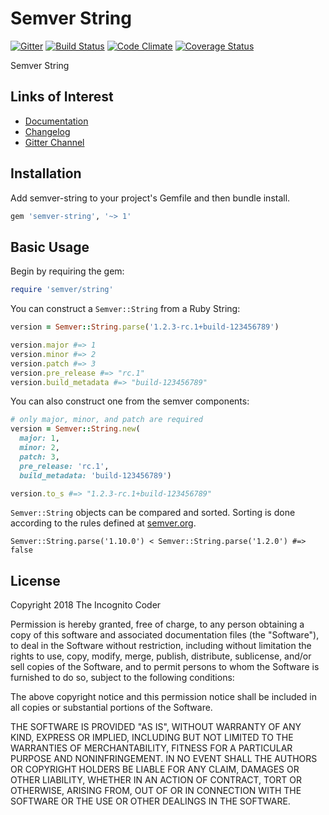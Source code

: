 # Semver String

[![Gitter](https://badges.gitter.im/theincognitocoder/semver-string.svg)](https://gitter.im/theincognitocoder/semver-string?utm_source=badge&utm_medium=badge&utm_campaign=pr-badge) [![Build Status](https://travis-ci.org/theincognitocoder/semver-string.svg?branch=master)](https://travis-ci.org/theincognitocoder/semver-string) [![Code Climate](https://codeclimate.com/github/theincognitocoder/semver-string.svg)](https://codeclimate.com/github/theincognitocoder/semver-string) [![Coverage Status](https://coveralls.io/repos/theincognitocoder/semver-string/badge.svg?branch=master)](https://coveralls.io/r/theincognitocoder/semver-string?branch=master)

Semver String

## Links of Interest

* [Documentation](https://www.rubydoc.info/github/theincognitocoder/semver-string/master)
* [Changelog](https://github.com/theincognitocoder/semver-string/blob/master/CHANGELOG.md)
* [Gitter Channel](https://gitter.im/theincognitocoder/semver-string)

## Installation

Add semver-string to your project's Gemfile and then bundle install.

```ruby
gem 'semver-string', '~> 1'
```

## Basic Usage

Begin by requiring the gem:

```ruby
require 'semver/string'
```

You can construct a `Semver::String` from a Ruby String:

```ruby
version = Semver::String.parse('1.2.3-rc.1+build-123456789')

version.major #=> 1
version.minor #=> 2
version.patch #=> 3
version.pre_release #=> "rc.1"
version.build_metadata #=> "build-123456789"
```

You can also construct one from the semver components:

```ruby
# only major, minor, and patch are required
version = Semver::String.new(
  major: 1,
  minor: 2,
  patch: 3,
  pre_release: 'rc.1',
  build_metadata: 'build-123456789')

version.to_s #=> "1.2.3-rc.1+build-123456789"
```

`Semver::String` objects can be compared and sorted. Sorting is done
according to the rules defined at [semver.org](https://semver.org/).

```
Semver::String.parse('1.10.0') < Semver::String.parse('1.2.0') #=> false
```

## License

Copyright 2018 The Incognito Coder

Permission is hereby granted, free of charge, to any person obtaining a copy
of this software and associated documentation files (the "Software"), to deal
in the Software without restriction, including without limitation the rights
to use, copy, modify, merge, publish, distribute, sublicense, and/or sell
copies of the Software, and to permit persons to whom the Software is furnished
to do so, subject to the following conditions:

The above copyright notice and this permission notice shall be included in
all copies or substantial portions of the Software.

THE SOFTWARE IS PROVIDED "AS IS", WITHOUT WARRANTY OF ANY KIND, EXPRESS OR
IMPLIED, INCLUDING BUT NOT LIMITED TO THE WARRANTIES OF MERCHANTABILITY,
FITNESS FOR A PARTICULAR PURPOSE AND NONINFRINGEMENT. IN NO EVENT SHALL THE
AUTHORS OR COPYRIGHT HOLDERS BE LIABLE FOR ANY CLAIM, DAMAGES OR OTHER
LIABILITY, WHETHER IN AN ACTION OF CONTRACT, TORT OR OTHERWISE, ARISING FROM,
OUT OF OR IN CONNECTION WITH THE SOFTWARE OR THE USE OR OTHER DEALINGS IN THE
SOFTWARE.
